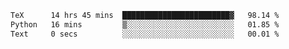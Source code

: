 <!--START_SECTION:waka-->

```txt
TeX      14 hrs 45 mins  ████████████████████████▓   98.14 %
Python   16 mins         ▒░░░░░░░░░░░░░░░░░░░░░░░░   01.85 %
Text     0 secs          ░░░░░░░░░░░░░░░░░░░░░░░░░   00.01 %
```

<!--END_SECTION:waka-->
